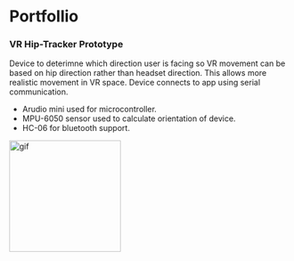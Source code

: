 # Portfollio

<h3>VR Hip-Tracker Prototype</h3>
<p>
  Device to deterimne which direction user is facing so VR movement can be based on hip direction rather than headset direction.
  This allows more realistic movement in VR space. Device connects to app using serial communication.
</p>
<ul>
  <li>Arudio mini used for microcontroller.</li>
<li>MPU-6050 sensor used to calculate orientation of device.</li>
<li>HC-06 for bluetooth support.</li>
</ul>
<p><img alt="gif" src="https://github.com/NicholasGennadyKorta/Portfollio/blob/main/VR%20hip-tracker%20Ptototype%20hardware.gif" width=200 height=200></p>


